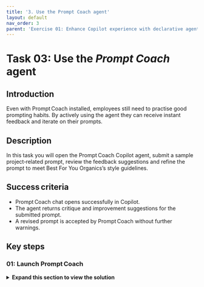 ```yaml
---
title: '3. Use the Prompt Coach agent'
layout: default
nav_order: 3
parent: 'Exercise 01: Enhance Copilot experience with declarative agents'
---
```


# Task 03: Use the *Prompt Coach* agent 

## Introduction

Even with Prompt Coach installed, employees still need to practise good prompting habits. By actively using the agent they can receive instant feedback and iterate on their prompts.

## Description

In this task you will open the Prompt Coach Copilot agent, submit a sample project‑related prompt, review the feedback suggestions and refine the prompt to meet Best For You Organics’s style guidelines.

## Success criteria

 - Prompt Coach chat opens successfully in Copilot.
 - The agent returns critique and improvement suggestions for the submitted prompt.
 - A revised prompt is accepted by Prompt Coach without further warnings.

## Key steps

### 01: Launch Prompt Coach

<details markdown="block"> 
  <summary><strong>Expand this section to view the solution</strong></summary> 

1. From the suggested prompts, select the **Prompt Engineering** tile. Selecting the tile populates the prompt field with *How do I write a good prompt?*. 

    ![xpsb5hi3.jpg](../../media/xpsb5hi3.jpg)

1. Press **Enter** on your keyboard to submit the prompt. 

    ![9myx03y5.jpg](../../media/9myx03y5.jpg)

1. Review the response for helpful tips on crafting effective prompts. 

    ![s3ae0juc.jpg](../../media/s3ae0juc.jpg)

1. At the upper right of the page, select **Start a new chat**. 

    ![82wlycz1.jpg](../../media/82wlycz1.jpg)

1. Select the **Analyze Prompt** tile.
 
1. Selecting the tile populates the prompt field with *Analyze my prompt and provide feedback on how I could improve it*.

1. Press **Enter** on your keyboard to submit the prompt. Review the response.

1. Enter the following prompt and press **Enter**. Review the response. 

    `Summarize my email messages.`
     
1. An alternative approach is to use context mode. In the rightmost pane, select **Copilot** to switch from the **Prompt Coach** agent to the Copilot agent. 

    ![nb432yul.jpg](../../media/nb432yul.jpg)

    {: .important }
    > This approach is highly effective for managing complex conversations between Copilot and your agent, as it allows you to retain the context of the broader conversation while interacting with the agent. 

1. To demonstrate this concept, in the Copilot prompt, enter the following text and press **Enter**: 

    `Give me some information about the Tech Connect event`
    

1. Review the response. Prompts that use the basic Copilot experience are grounded in all information available from your organization. 

1. This time, let's try using context mode. We'll You'll use the agent to perform a specific task. 

1. From the prompt, enter **@** to open the panel displaying all available agents. Select an agent to transfer the context directly to that agent. 

    ![zizunxis.jpg](../../media/zizunxis.jpg)

1. Select **Prompt Coach** from the list of agents. 

1. Enter the following and press **Enter**: 

    ```Copilot-wrap
    Help me to craft a better prompt to find resources related to the Tech Connect Live event in Ireland. 
    ``` 

    {: .important }
    > This approach enables you to handle complex scenarios by seamlessly navigating between multiple agents as needed.

Starting with the basic experience, you can forward the context to an agent to complete a specific task. Upon returning to the basic experience, you have the option to involve another agent, allowing you to continue the workflow efficiently. 

</details>